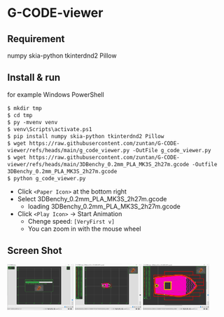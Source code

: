 # G-CODE-viewer

## Requirement

numpy skia-python tkinterdnd2 Pillow

## Install & run

for example Windows PowerShell

```
$ mkdir tmp
$ cd tmp
$ py -mvenv venv
$ venv\Scripts\activate.ps1
$ pip install numpy skia-python tkinterdnd2 Pillow
$ wget https://raw.githubusercontent.com/zuntan/G-CODE-viewer/refs/heads/main/g_code_viewer.py -OutFile g_code_viewer.py
$ wget https://raw.githubusercontent.com/zuntan/G-CODE-viewer/refs/heads/main/3DBenchy_0.2mm_PLA_MK3S_2h27m.gcode -Outfile 3DBenchy_0.2mm_PLA_MK3S_2h27m.gcode
$ python g_code_viewer.py
```

- Click `<Paper Icon>` at the bottom right
- Select 3DBenchy_0.2mm_PLA_MK3S_2h27m.gcode
  - loading  3DBenchy_0.2mm_PLA_MK3S_2h27m.gcode
- Click `<Play Icon>` -> Start Animation
  - Chenge speed: `[VeryFirst v]`
  - You can zoom in with the mouse wheel

## Screen Shot

<img src="screenshot_1.png" width="30%" >
<img src="screenshot_2.png" width="30%" >
<img src="screenshot_3.png" width="30%" >
